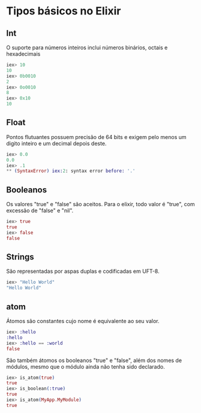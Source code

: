 # Tipos básicos no Elixir

## Int

O suporte para números inteiros inclui números binários, octais e hexadecimais

```elixir
iex> 10
10
iex> 0b0010
2
iex> 0o0010
8
iex> 0x10
10
```

## Float

Pontos flutuantes possuem precisão de 64 bits e exigem pelo menos um digito inteiro e um decimal depois deste.

```elixir
iex> 0.0
0.0
iex> .1
** (SyntaxError) iex:2: syntax error before: '.'
```

## Booleanos

Os valores "true" e "false" são aceitos. Para o elixir, todo valor é "true", com excessão de "false" e "nil".

```elixir
iex> true
true
iex> false
false
```

## Strings

São representadas por aspas duplas e codificadas em UFT-8.

```elixir
iex> "Hello World"
"Hello World"
```

## atom

Átomos são constantes cujo nome é equivalente ao seu valor.

```elixir
iex> :hello
:hello
iex> :hello == :world
false
```

São também átomos os booleanos "true" e "false", além dos nomes de módulos, mesmo que o módulo ainda não tenha sido declarado.

```elixir
iex> is_atom(true)
true
iex> is_boolean(:true)
true
iex> is_atom(MyApp.MyModule)
true
```